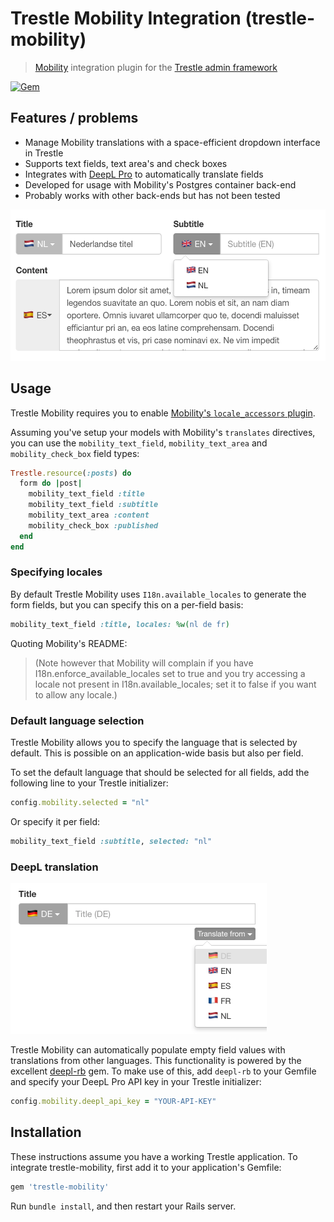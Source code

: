 # Trestle Mobility Integration (trestle-mobility)

> [Mobility](https://github.com/shioyama/mobility) integration plugin for the [Trestle admin framework](https://trestle.io)

[![Gem](https://img.shields.io/gem/v/trestle-mobility.svg)](https://rubygems.org/gems/trestle-mobility)

## Features / problems

- Manage Mobility translations with a space-efficient dropdown interface in Trestle
- Supports text fields, text area's and check boxes
- Integrates with [DeepL Pro](https://www.deepl.com/pro.html) to automatically translate fields
- Developed for usage with Mobility's Postgres container back-end
- Probably works with other back-ends but has not been tested

<img src="/screenshot.png?raw=true" width="529" height="242" alt="Trestle Mobility screenshot" />

## Usage

Trestle Mobility requires you to enable [Mobility's `locale_accessors` plugin](https://github.com/shioyama/mobility#getset).

Assuming you've setup your models with Mobility's `translates` directives, you can use the `mobility_text_field`, `mobility_text_area` and `mobility_check_box` field types:

```ruby
Trestle.resource(:posts) do
  form do |post|
    mobility_text_field :title
    mobility_text_field :subtitle
    mobility_text_area :content
    mobility_check_box :published
  end
end
```

### Specifying locales

By default Trestle Mobility uses `I18n.available_locales` to generate the form fields, but you can specify this on a per-field basis:

```ruby
mobility_text_field :title, locales: %w(nl de fr)
```

Quoting Mobility's README:

> (Note however that Mobility will complain if you have I18n.enforce_available_locales set to true and you try accessing a locale not present in I18n.available_locales; set it to false if you want to allow any locale.)

### Default language selection

Trestle Mobility allows you to specify the language that is selected by default. This is possible on an application-wide basis but also per field.

To set the default language that should be selected for all fields, add the following line to your Trestle initializer:

```ruby
config.mobility.selected = "nl"
```

Or specify it per field:

```ruby
mobility_text_field :subtitle, selected: "nl"
```

### DeepL translation

<img src="/screenshot-deepl.png?raw=true" width="410" height="241" alt="Trestle Mobility DeepL integration screenshot" />

Trestle Mobility can automatically populate empty field values with translations from other languages. This functionality is powered by the excellent [deepl-rb](https://github.com/wikiti/deepl-rb) gem. To make use of this, add `deepl-rb` to your Gemfile and specify your DeepL Pro API key in your Trestle initializer:

```ruby
config.mobility.deepl_api_key = "YOUR-API-KEY"
```

## Installation

These instructions assume you have a working Trestle application. To integrate trestle-mobility, first add it to your application's Gemfile:

```ruby
gem 'trestle-mobility'
```

Run `bundle install`, and then restart your Rails server.
